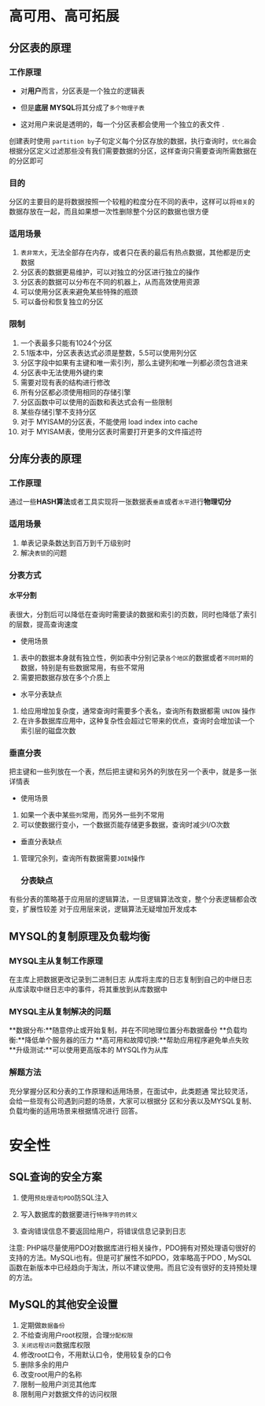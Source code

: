 # 高可用、高可拓展

## 分区表的原理

### 工作原理

- 对**用户**而言，分区表是一个独立的逻辑表

- 但是**底层 MYSQL**将其分成了`多个物理子表`

- 这对用户来说是透明的，每一个分区表都会使用一个独立的表文件 .

创建表时使用 `partition by`子句定义每个分区存放的数据，执行查询时，`优化器`会根据分区定义过滤那些没有我们需要数据的分区，这样查询只需要查询所需数据在的分区即可

### 目的

分区的主要目的是将数据按照一个较粗的粒度分在不同的表中，这样可以将`相关`的数据存放在一起，而且如果想一次性删除整个分区的数据也很方便

### 适用场景

1. `表非常大`，无法全部存在内存，或者只在表的最后有热点数据，其他都是历史数据
2. 分区表的数据更易维护，可以对独立的分区进行独立的操作
3. 分区表的数据可以分布在不同的机器上，从而高效使用资源
4. 可以使用分区表来避免某些特殊的瓶颈
5. 可以备份和恢复独立的分区

### 限制

1. 一个表最多只能有1024个分区
2. 5.1版本中，分区表表达式必须是整数，5.5可以使用列分区
3. 分区字段中如果有主键和唯一索引列，那么主键列和唯一列都必须包含进来
4. 分区表中无法使用外键约束
5. 需要对现有表的结构进行修改
6. 所有分区都必须使用相同的存储引擎
7. 分区函数中可以使用的函数和表达式会有一些限制
8. 某些存储引擎不支持分区
9. 对于 MYISAM的分区表，不能使用 load index into cache
10. 对于 MYISAM表，使用分区表时需要打开更多的文件描述符

## 分库分表的原理

### 工作原理

通过一些**HASH算法**或者工具实现将一张数据表`垂直`或者`水平`进行**物理切分**

### 适用场景

1. 单表记录条数达到百万到千万级别时
2. 解决`表锁`的问题

### 分表方式

#### 水平分割

表很大，分割后可以降低在查询时需要读的数据和索引的页数，同时也降低了索引的层数，提高查询速度

- 使用场景

1. 表中的数据本身就有独立性，例如表中分别记录`各个地区`的数据或者`不同时期`的数据，特别是有些数据常用，有些不常用
2. 需要把数据存放在多个介质上

- 水平分表缺点

1. 给应用增加复杂度，通常查询时需要多个表名，查询所有数据都需 `UNION` 操作
2. 在许多数据库应用中，这种复杂性会超过它带来的优点，查询时会增加读一个索引层的磁盘次数

### 垂直分表

把主键和一些列放在一个表，然后把主键和另外的列放在另一个表中，就是多一张详情表

- 使用场景

1. 如果一个表中某些`列`常用，而另外一些列不常用
2. 可以使数据行变小，一个数据页能存储更多数据，查询时减少I/O次数

- 垂直分表缺点

1. 管理冗余列，查询所有数据需要`JOIN`操作

   ### 分表缺点

有些分表的策略基于应用层的逻辑算法，一旦逻辑算法改变，整个分表逻辑都会改变，扩展性较差
对于应用层来说，逻辑算法无疑增加开发成本

## MYSQL的复制原理及负载均衡

### MYSQL主从复制工作原理

在主库上把数据更改记录到二进制日志
从库将主库的日志复制到自己的中继日志
从库读取中继日志中的事件，将其重放到从库数据中

### MYSQL主从复制解决的问题

**数据分布:**随意停止或开始复制，并在不同地理位置分布数据备份
**负载均衡:**降低单个服务器的压力
**高可用和故障切换:**帮助应用程序避免单点失败
**升级测试:**可以使用更高版本的 MYSQL作为从库

### 解题方法

充分掌握分区和分表的工作原理和适用场景，在面试中，此类题通
常比较灵活，会给一些现有公司遇到问题的场景，大家可以根据分
区和分表以及MYSQL复制、负载均衡的适用场景来根据情况进行
回答。	
	

# 	安全性

## SQL查询的安全方案

1. 使用`预处理语句PDO`防SQL注入

2. 写入数据库的数据要进行`特殊字符的转义`

3. 查询错误信息不要返回给用户，将错误信息记录到日志

注意: PHP端尽量使用PDO对数据库进行相关操作，PDO拥有对预处理语句很好的支持的方法。MySQLi也有。但是可扩展性不如PDO，效率略高于PDO , MySQL函数在新版本中已经趋向于淘汰，所以不建议使用。而且它没有很好的支持预处理的方法。

## MySQL的其他安全设置

1. 定期做`数据备份`
2. 不给查询用户root权限，合理`分配权限`
3. `关闭远程访问`数据库权限
4. 修改root口令，不用默认口令，使用较复杂的口令
5. 删除多余的用户
6. 改变root用户的名称
7. 限制一般用户浏览其他库
8. 限制用户对数据文件的访问权限
   ​	